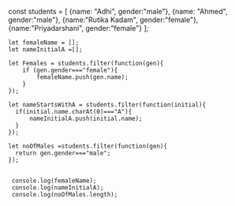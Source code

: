 
const students = [
    {name: "Adhi", gender:"male"},
    {name: "Ahmed", gender:"male"},
    {name:"Rutika Kadam", gender:"female"},
    {name:"Priyadarshani", gender:"female"}
    ];
    
    let femaleName = [];
    let nameInitialA =[];
    
    let Females = students.filter(function(gen){
        if (gen.gender==="female"){
            femaleName.push(gen.name);
        }
    });
   
    let nameStartsWithA = students.filter(function(initial){
      if(initial.name.charAt(0)==="A"){
          nameInitialA.push(initial.name);
      }
    });
   
    let noOfMales =students.filter(function(gen){
      return gen.gender==="male";
    });

  
     console.log(femaleName);
     console.log(nameInitialA);
     console.log(noOfMales.length);
